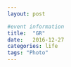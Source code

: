 ```yaml
---
layout: post

#event information
title:  "GR"
date:   2016-12-27
categories: life
tags: "Photo"
---
```




